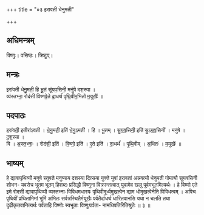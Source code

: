 +++
title = "०३ इरावती धेनुमती"

+++
## अधिमन्त्रम्
विष्णुः। वसिष्ठः। त्रिष्टुप्।

## मन्त्रः
इरा॑वती धेनु॒मती॒ हि भू॒तं सू॑यव॒सिनी॒ मनु॑षे दश॒स्या ।  
व्य॑स्तभ्ना॒ रोद॑सी विष्णवे॒ते दा॒धर्थ॑ पृथि॒वीम॒भितो॑ म॒यूखैः॑ ॥

## पदपाठः
इरा॑वती॒ इतीरा॑ऽवती । धे॒नु॒मती॒ इति॑ धे॒नु॒ऽमती॑ । हि । भू॒तम् । सु॒य॒व॒सिनी॒ इति॑ सु॒ऽय॒व॒सिनी॑ । मनु॑षे । द॒श॒स्या ।  
वि । अ॒स्त॒भ्नाः॒ । रोद॑सी॒ इति॑ । वि॒ष्णो॒ इति॑ । ए॒ते इति॑ । दा॒धर्थ॑ । पृ॒थि॒वीम् । अ॒भितः॑ । म॒यूखैः॑ ॥

## भाष्यम्
हे द्यावापृथिव्यौ मनुषे स्तुवते मनुष्याय दशस्या दित्सया युक्ते युवां इरावतां अन्नवत्यौ धेनुमती गोमत्यौ सूयवसिनी शोभन- यवसेच भूतम भूतम् हिशब्दः प्रसिद्धौ विष्णुना विक्रान्तत्वात् युवामेव खलु पूर्वमभूतमित्यर्थः । हे विष्णो एते इमे रोदसी द्यावापृथिव्यौ व्यस्तभ्नाः विविधमधारयः पृथिवीमूर्ध्वमुखत्वेन द्याम धोमुखत्वेनेति विविधत्वम् । अपिच पृथिवीं प्रथितामिमां भूमिं अभितः सर्वत्रस्थितैर्मयूखैः पर्वतैर्दाधर्थ धारितवानसि यथा न चलति तथा दृढीकृतवानित्यर्थः पर्वताहि विष्णोः स्वभूताः विष्णुःपर्वता- नामधिपतिरितिश्रुतेः ॥ ३ ॥